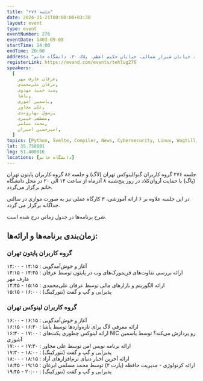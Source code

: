 ```yaml
---
title: "جلسه ۲۷۶"
date: 2024-11-21T00:00:00+03:30
layout: event
type: event
eventNumber: 276
eventDate: 1403-09-08
startTime: 14:00
endTime: 20:00
address: "خیابان ملاصدرا، خیابان شیراز شمالی، خیابان حکیم اعظم، پلاک ۳۰، دانشگاه خاتم"
registerLink: https://evand.com/events/tehlug276
speakers:
  [
    عرفان عارف مهر,
    عرفان علی‌محمدی,
    سید حمید مهدوی,
    یاشا,
    یاسمین آشوری,
    علی مجاور,
    رسول بهاروندی,
    مصطفی خیبری,
    محمد مسلمی,
    امیرحسین امیران,
  ]
topics: [Python, Svelte, Compiler, News, Cybersecurity, Linux, Wagtill, NIC]
lat: 35.758881
lng: 51.400816
locations: [دانشگاه خاتم]
---
```


جلسه ۲۷۶ گروه کاربران گنو/لینوکس تهران (لاگ) و جلسه ۸۶ گروه کاربران پایتون تهران (پاگ) با حمایت آروان‌کلاد در روز پنج‌شنبه ۸ آذرماه از ساعت ۱۴ الی ۲۰ در محل دانشگاه خاتم برگزار می‌گردد.

در این جلسه علاوه بر ۶ ارائه آموزشی، ۳ کارگاه عملی نیز به صورت موازی در سالنی جداگانه برگزار می گردد.

شرح برنامه‌ها در جدول زمانی درج شده است.

## زمان‌بندی برنامه‌ها و ارائه‌ها:

### گروه کاربران پایتون تهران

۱۴:۰۰ - ۱۴:۱۵ : آغاز و خوش‌آمدگویی  
۱۴:۱۵ - ۱۴:۴۵ : ارائه بررسی تفاوت‌های فریمورک‌های وب در پایتون توسط عرفان عارف مهر  
۱۴:۴۵ - ۱۵:۱۵ : ارائه الگوریتم و بازارهای مالی توسط عرفان علی‌محمدی  
۱۵:۱۵ - ۱۶:۰۰ : پذیرایی و گپ و گفت (نتورکینگ)

### گروه کاربران لینوکس تهران

۱۶:۰۰ - ۱۶:۱۵ : آغاز و خوش‌آمدگویی  
۱۶:۱۵ - ۱۶:۳۰ : ارائه معرفی لاگ برای تازه‌وارد‌ها توسط یاشا  
۱۶:۳۰ - ۱۷:۰۰ : ارائه لینوکس چطوری پکت‌های NIC رو پردازش می‌کنه؟ توسط یاسمین آشوری  
۱۷:۰۰ - ۱۷:۳۰ : ارائه برنامه نویس امن توسط علی مجاور  
۱۷:۳۰ - ۱۸:۰۰ : پذیرایی و گپ و گفت (نتورکینگ)  
۱۸:۰۰ - ۱۸:۱۵ : ارائه آخرین اخبار دنیای نرم‌افزارهای آزاد  
۱۸:۴۵ - ۱۹:۱۵ : ارائه کرنولوژی - مدیریت حافظه (پارت ۲) توسط محمد مسلمی ابرغان  
۱۹:۴۵ - ۲۰:۰۰ : پذیرایی و گپ و گفت (نتورکینگ)
